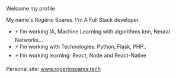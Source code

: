 Welcome my profile

My name´s Rogério Soares. I'm A Full Stack developer.

- ⚡ I’m working IA, Machine Learning with algorithms knn, Neural Networks... 
- ⚡ I’m working with Technologies: Python, Flask, PHP..
- ⚡ I’m working learning: React, Node and React-Native

Personal site: www.rogeriosoares.tech
